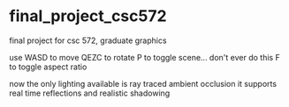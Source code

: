 # final_project_csc572
final project for csc 572, graduate graphics

use WASD to move
QEZC to rotate
P to toggle scene... don't ever do this
F to toggle aspect ratio

now the only lighting available is ray traced ambient occlusion
it supports real time reflections and realistic shadowing
